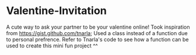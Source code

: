 # Valentine-Invitation

A cute way to ask your partner to be your valentine online!
Took inspiration from https://gist.github.com/tnarla;
Used a class instead of a function due to personal prefrence. Refer to Tnarla's code to see how a function can be used to create this mini fun project ^^
